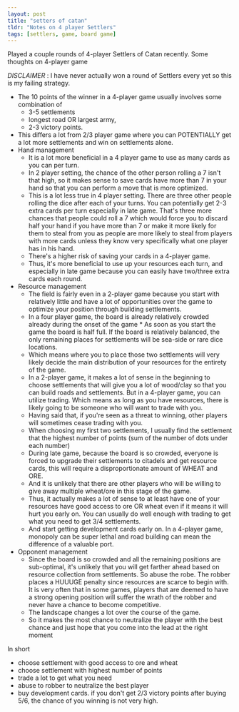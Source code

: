 ```yaml
---
layout: post
title: "setters of catan"
tldr: "Notes on 4 player Settlers"
tags: [settlers, game, board game]
---
```


Played a couple rounds of 4-player Settlers of Catan recently. Some thoughts on 4-player game

*DISCLAIMER* : I have never actually won a round of Settlers every yet so this is my failing strategy.

* The 10 points of the winner in a 4-player game usually involves some combination of 
    * 3-5 settlements
    * longest road OR largest army, 
    * 2-3 victory points. 
* This differs a lot from 2/3 player game where you can POTENTIALLY get a lot more settlements and win on settlements alone.
* Hand management
    * It is a lot more beneficial in a 4 player game to use as many cards as you can per turn. 
    * In 2 player setting, the chance of the other person rolling a 7 isn't that high, so it makes sense to save cards have more than 7 in your hand so that you can perform a move that is more optimized.
    * This is a lot less true in 4 player setting. There are three other people rolling the dice after each of your turns. You can potentially get 2-3 extra cards per turn especially in late game. That's three more chances that people could roll a 7 which would force you to discard half your hand if you have more than 7 or make it more likely for them to steal from you as people are more likely to steal from players with more cards unless they know very specifically what one player has in his hand.  
    * There's a higher risk of saving your cards in a 4-player game.
    * Thus, it's more beneficial to use up your resources each turn, and especially in late game because you can easily have two/three extra cards each round.
* Resource management
    * The field is fairly even in a 2-player game because you start with relatively little and have a lot of opportunities over the game to optimize your position through building settlements.
    * In a four player game, the board is already relatively crowded already during the onset of the game   * As soon as you start the game the board is half full. If the board is relatively balanced, the only remaining places for settlements will be sea-side or rare dice locations. 
    * Which means where you to place those two settlements will very likely decide the main distribution of your resources for the entirety of the game. 
    * In a 2-player game, it makes a lot of sense in the beginning to choose settlements that will give you a lot of wood/clay so that you can build roads and settlements. But in a 4-player game, you can utilize trading. Which means as long as you have resources, there is likely going to be someone who will want to trade with you.
    * Having said that, if you're seen as a threat to winning, other players will sometimes cease trading with you. 
    * When choosing my first two settlements, I usually find the settlement that the highest number of points (sum of the number of dots under each number)
    * During late game, because the board is so crowded, everyone is forced to upgrade their settlements to citadels and get resource cards, this will require a disproportionate amount of WHEAT and ORE.
    * And it is unlikely that there are other players who will be willing to give away multiple wheat/ore in this stage of the game.
    * Thus, it actually makes a lot of sense to at least have one of your resources have good access to ore OR wheat even if it means it will hurt you early on. You can usually do well enough with trading to get what you need to get 3/4 settlements.
    * And start getting development cards early on. In a 4-player game, monopoly can be super lethal and road building can mean the difference of a valuable port.
* Opponent management
    * Since the board is so crowded and all the remaining positions are sub-optimal, it's unlikely that you will get farther ahead based on resource collection from settlements. So abuse the robe. The robber places a HUUUGE penalty since resources are scarce to begin with. It is very often that in some games, players that are deemed to have a strong opening position will suffer the wrath of the robber and never have a chance to become competitive. 
    * The landscape changes a lot over the course of the game.
    * So it makes the most chance to neutralize the player with the best chance and just hope that you come into the lead at the right moment
    
In short    

* choose settlement with good access to ore and wheat
* choose settlement with highest number of points
* trade a lot to get what you need
* abuse to robber to neutralize the best player
* buy development cards. if you don't get 2/3 victory points after buying 5/6, the chance of you winning is not very high.

